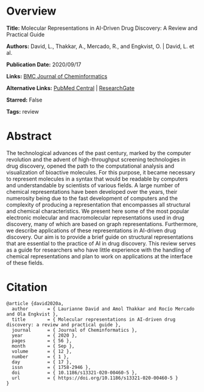 # Overview
**Title:**
Molecular Representations in AI-Driven Drug Discovery: A Review and Practical Guide

**Authors:**
David, L., Thakkar, A., Mercado, R., and Engkvist, O. |
David, L. et al.

**Publication Date:**
2020/09/17

**Links:**
[BMC Journal of Cheminformatics](https://jcheminf.biomedcentral.com/articles/10.1186/s13321-020-00460-5)

**Alternative Links:**
[PubMed Central](https://pmc.ncbi.nlm.nih.gov/articles/PMC7495975) |
[ResearchGate](https://www.researchgate.net/publication/344805688_Molecular_representations_in_AI-driven_drug_discovery_a_review_and_practical_guide)

**Starred:**
False

**Tags:**
review


# Abstract
The technological advances of the past century, marked by the computer revolution and the advent of high-throughput screening technologies in drug discovery, opened the path to the computational analysis and visualization of bioactive molecules.
For this purpose, it became necessary to represent molecules in a syntax that would be readable by computers and understandable by scientists of various fields.
A large number of chemical representations have been developed over the years, their numerosity being due to the fast development of computers and the complexity of producing a representation that encompasses all structural and chemical characteristics.
We present here some of the most popular electronic molecular and macromolecular representations used in drug discovery, many of which are based on graph representations.
Furthermore, we describe applications of these representations in AI-driven drug discovery.
Our aim is to provide a brief guide on structural representations that are essential to the practice of AI in drug discovery.
This review serves as a guide for researchers who have little experience with the handling of chemical representations and plan to work on applications at the interface of these fields.


# Citation
```
@article {david2020a,
  author       = { Laurianne David and Amol Thakkar and Rocío Mercado and Ola Engkvist },
  title        = { Molecular representations in AI-driven drug discovery: a review and practical guide },
  journal      = { Journal of Cheminformatics },
  year         = { 2020 },
  pages        = { 56 },
  month        = { Sep },
  volume       = { 12 },
  number       = { 1 },
  day          = { 17 },
  issn         = { 1758-2946 },
  doi          = { 10.1186/s13321-020-00460-5 },
  url          = { https://doi.org/10.1186/s13321-020-00460-5 }
}
```
